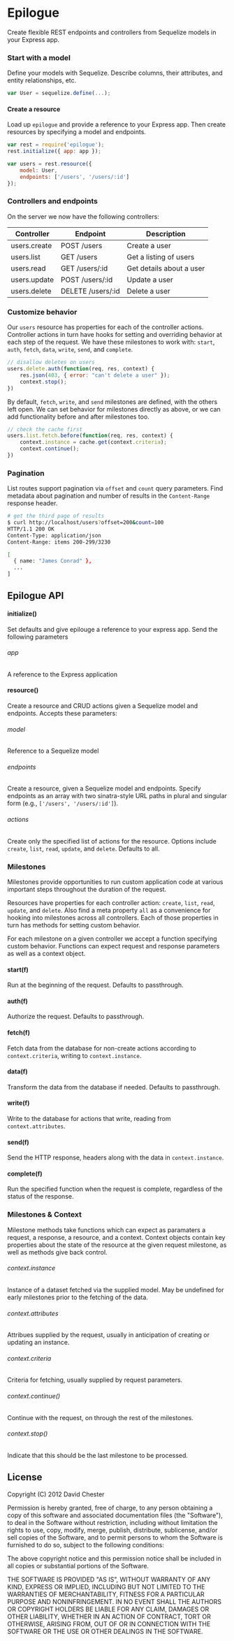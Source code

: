 # Epilogue

Create flexible REST endpoints and controllers from Sequelize models in your Express app.

### Start with a model

Define your models with Sequelize.  Describe columns, their attributes, and entity relationships, etc.

```javascript
var User = sequelize.define(...);
```

#### Create a resource

Load up `epilogue` and provide a reference to your Express app.  Then create resources by specifying a model and endpoints.

```javascript
var rest = require('epilogue');
rest.initialize({ app: app });

var users = rest.resource({
    model: User,
    endpoints: ['/users', '/users/:id']
});
```

### Controllers and endpoints

On the server we now have the following controllers:

| Controller | Endpoint | Description |
|------------|----------|-------------|
| users.create | POST /users | Create a user |
| users.list | GET /users  | Get a listing of users |
| users.read | GET /users/:id | Get details about a user |
| users.update | POST /users/:id | Update a user|
| users.delete | DELETE /users/:id | Delete a user |

### Customize behavior

Our `users` resource has properties for each of the controller actions.  Controller actions in turn have hooks for setting and overriding behavior at each step of the request.  We have these milestones to work with: `start`, `auth`, `fetch`, `data`, `write`, `send`, and `complete`.

```javascript
// disallow deletes on users
users.delete.auth(function(req, res, context) {
	res.json(403, { error: "can't delete a user" });
	context.stop();
})
```

By default, `fetch`, `write`, and `send` milestones are defined, with the others left open.  We can set behavior for milestones directly as above, or we can add functionality before and after milestones too.

```javascript
// check the cache first
users.list.fetch.before(function(req, res, context) {
	context.instance = cache.get(context.criteria);
	context.continue();
})
```

### Pagination

List routes support pagination via `offset` and `count` query parameters.  Find metadata about pagination and number of results in the `Content-Range` response header.

```bash
# get the third page of results
$ curl http://localhost/users?offset=200&count=100
HTTP/1.1 200 OK
Content-Type: application/json
Content-Range: items 200-299/3230

[
  { name: "James Conrad" },
  ...
]
```

## Epilogue API

#### initialize()

Set defaults and give epilouge a reference to your express app.  Send the following parameters

###### app

A reference to the Express application

#### resource()

Create a resource and CRUD actions given a Sequelize model and endpoints.  Accepts these parameters:

###### model

Reference to a Sequelize model

###### endpoints

Create a resource, given a Sequelize model and endpoints.  Specify endpoints as an array with two sinatra-style URL paths in plural and singular form (e.g., `['/users', '/users/:id']`).

###### actions

Create only the specified list of actions for the resource.  Options include `create`, `list`, `read`, `update`, and `delete`.  Defaults to all.

### Milestones

Milestones provide opportunities to run custom application code at various important steps throughout the duration of the request.

Resources have properties for each controller action: `create`, `list`, `read`, `update`, and `delete`.  Also find a meta property `all` as a convenience for hooking into milestones across all controllers.  Each of those properties in turn has methods for setting custom behavior.

For each milestone on a given controller we accept a function specifying custom behavior.  Functions can expect request and response parameters as well as a context object.

#### start(f)

Run at the beginning of the request.  Defaults to passthrough.

#### auth(f)

Authorize the request.  Defaults to passthrough.

#### fetch(f)

Fetch data from the database for non-create actions according to `context.criteria`, writing to `context.instance`.

#### data(f)

Transform the data from the database if needed.  Defaults to passthrough.

#### write(f)

Write to the database for actions that write, reading from `context.attributes`.

#### send(f)

Send the HTTP response, headers along with the data in `context.instance`.

#### complete(f)

Run the specified function when the request is complete, regardless of the status of the response.

### Milestones & Context

Milestone methods take functions which can expect as paramaters a request, a response, a resource, and a context. Context objects contain key properties about the state of the resource at the given request milestone, as well as methods give back control.

###### context.instance

Instance of a dataset fetched via the supplied model.  May be undefined for early milestones prior to the fetching of the data.

###### context.attributes

Attribues supplied by the request, usually in anticipation of creating or updating an instance.

###### context.criteria

Criteria for fetching, usually supplied by request parameters.

###### context.continue()

Continue with the request, on through the rest of the milestones.

###### context.stop()

Indicate that this should be the last milestone to be processed.

## License

Copyright (C) 2012 David Chester

Permission is hereby granted, free of charge, to any person obtaining a copy of this software and associated documentation files (the "Software"), to deal in the Software without restriction, including without limitation the rights to use, copy, modify, merge, publish, distribute, sublicense, and/or sell copies of the Software, and to permit persons to whom the Software is furnished to do so, subject to the following conditions:

The above copyright notice and this permission notice shall be included in all copies or substantial portions of the Software.

THE SOFTWARE IS PROVIDED "AS IS", WITHOUT WARRANTY OF ANY KIND, EXPRESS OR IMPLIED, INCLUDING BUT NOT LIMITED TO THE WARRANTIES OF MERCHANTABILITY, FITNESS FOR A PARTICULAR PURPOSE AND NONINFRINGEMENT. IN NO EVENT SHALL THE AUTHORS OR COPYRIGHT HOLDERS BE LIABLE FOR ANY CLAIM, DAMAGES OR OTHER LIABILITY, WHETHER IN AN ACTION OF CONTRACT, TORT OR OTHERWISE, ARISING FROM, OUT OF OR IN CONNECTION WITH THE SOFTWARE OR THE USE OR OTHER DEALINGS IN THE SOFTWARE.
